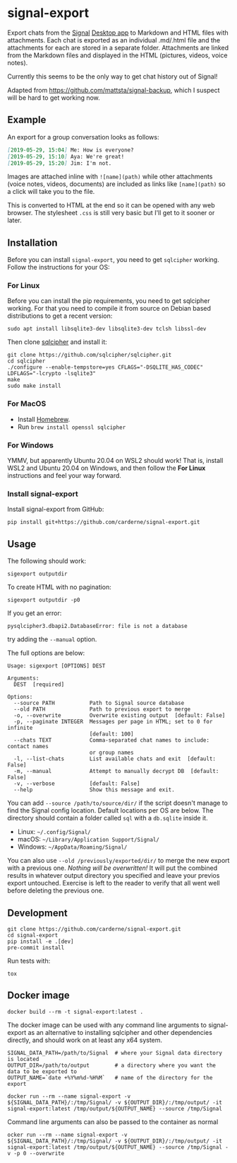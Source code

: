 # signal-export
Export chats from the [Signal](https://www.signal.org/) [Desktop app](https://www.signal.org/download/) to Markdown and HTML files with attachments. Each chat is exported as an individual .md/.html file and the attachments for each are stored in a separate folder. Attachments are linked from the Markdown files and displayed in the HTML (pictures, videos, voice notes).

Currently this seems to be the only way to get chat history out of Signal!

Adapted from https://github.com/mattsta/signal-backup, which I suspect will be hard to get working now.

## Example
An export for a group conversation looks as follows:
```markdown
[2019-05-29, 15:04] Me: How is everyone?
[2019-05-29, 15:10] Aya: We're great!
[2019-05-29, 15:20] Jim: I'm not.
```

Images are attached inline with `![name](path)` while other attachments (voice notes, videos, documents) are included as links like `[name](path)` so a click will take you to the file.

This is converted to HTML at the end so it can be opened with any web browser. The stylesheet `.css` is still very basic but I'll get to it sooner or later.

## Installation
Before you can install `signal-export`, you need to get `sqlcipher` working. Follow the instructions for your OS:

### For Linux

Before you can install the pip requirements, you need to get sqlcipher working. For that you need to compile it from source on Debian based distributions to get a recent version:
```
sudo apt install libsqlite3-dev libsqlite3-dev tclsh libssl-dev
```

Then clone [sqlcipher](https://github.com/sqlcipher/sqlcipher) and install it:
```
git clone https://github.com/sqlcipher/sqlcipher.git
cd sqlcipher
./configure --enable-tempstore=yes CFLAGS="-DSQLITE_HAS_CODEC" LDFLAGS="-lcrypto -lsqlite3"
make
sudo make install
```

### For MacOS
- Install [Homebrew](https://brew.sh).
- Run `brew install openssl sqlcipher`

### For Windows
YMMV, but apparently Ubuntu 20.04 on WSL2 should work! That is, install WSL2 and Ubuntu 20.04 on Windows, and then follow the **For Linux** instructions and feel your way forward.

### Install signal-export
Install signal-export from GitHub:
```
pip install git+https://github.com/carderne/signal-export.git
```

## Usage
The following should work:
```
sigexport outputdir
```

To create HTML with no pagination:
```
sigexport outputdir -p0
```

If you get an error:

    pysqlcipher3.dbapi2.DatabaseError: file is not a database

try adding the `--manual` option.

The full options are below:
```
Usage: sigexport [OPTIONS] DEST

Arguments:
  DEST  [required]

Options:
  --source PATH           Path to Signal source database
  --old PATH              Path to previous export to merge
  -o, --overwrite         Overwrite existing output  [default: False]
  -p, --paginate INTEGER  Messages per page in HTML; set to 0 for infinite
                          [default: 100]
  --chats TEXT            Comma-separated chat names to include: contact names
                          or group names
  -l, --list-chats        List available chats and exit  [default: False]
  -m, --manual            Attempt to manually decrypt DB  [default: False]
  -v, --verbose           [default: False]
  --help                  Show this message and exit.
```

You can add `--source /path/to/source/dir/` if the script doesn't manage to find the Signal config location. Default locations per OS are below. The directory should contain a folder called `sql` with a `db.sqlite` inside it.
- Linux: `~/.config/Signal/`
- macOS: `~/Library/Application Support/Signal/`
- Windows: `~/AppData/Roaming/Signal/`

You can also use `--old /previously/exported/dir/` to merge the new export with a previous one. _Nothing will be overwritten!_ It will put the combined results in whatever output directory you specified and leave your previos export untouched. Exercise is left to the reader to verify that all went well before deleting the previous one.

## Development
```
git clone https://github.com/carderne/signal-export.git
cd signal-export
pip install -e .[dev]
pre-commit install
```

Run tests with:
```
tox
```

## Docker image
```
docker build --rm -t signal-export:latest .
```
The docker image can be used with any command line arguments to signal-export as an alternative to installing sqlcipher and other dependencies directly, and should work on at least any x64 system.
```
SIGNAL_DATA_PATH=/path/to/Signal  # where your Signal data directory is located
OUTPUT_DIR=/path/to/output        # a directory where you want the data to be exported to
OUTPUT_NAME=`date +%Y%m%d-%H%M`   # name of the directory for the export

docker run --rm --name signal-export -v ${SIGNAL_DATA_PATH}/:/tmp/Signal/ -v ${OUTPUT_DIR}/:/tmp/output/ -it signal-export:latest /tmp/output/${OUTPUT_NAME} --source /tmp/Signal
```
Command line arguments can also be passed to the container as normal
```
ocker run --rm --name signal-export -v ${SIGNAL_DATA_PATH}/:/tmp/Signal/ -v ${OUTPUT_DIR}/:/tmp/output/ -it signal-export:latest /tmp/output/${OUTPUT_NAME} --source /tmp/Signal -v -p 0 --overwrite
```
